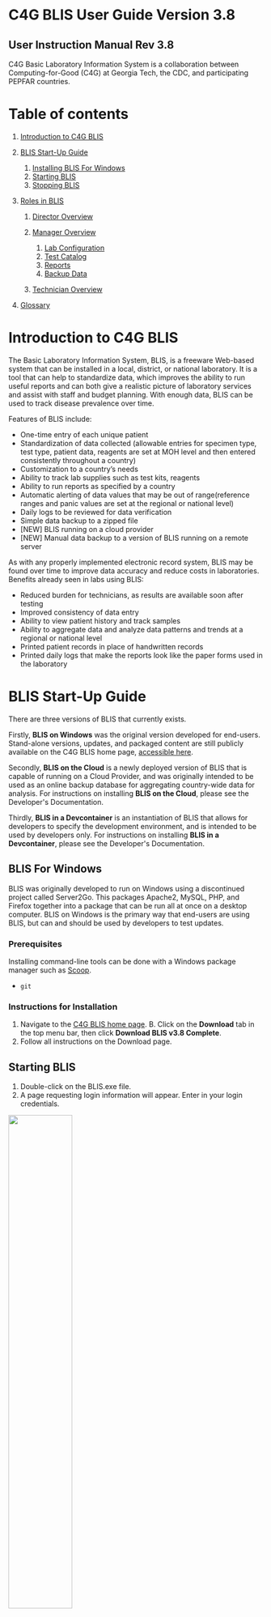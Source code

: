 # C4G BLIS User Guide Version 3.8

## User Instruction Manual Rev 3.8

C4G Basic Laboratory Information System is a collaboration between Computing-for-Good (C4G) at Georgia Tech, the CDC, and participating PEPFAR countries.

<div style="page-break-after: always;"></div>

# Table of contents
1. [Introduction to C4G BLIS](#introduction)
2. [BLIS Start-Up Guide](#startup)
    1. [Installing BLIS For Windows](#blis_windows)
    2. [Starting BLIS](#starting_blis)
    3. [Stopping BLIS](#stopping_blis)

3. [Roles in BLIS](#blis_roles)
    1. [Director Overview](#director_overview)
    2. [Manager Overview](#manager_overview)
        1. [Lab Configuration](#lab_configuration)
        2. [Test Catalog](#test_catalog)
        3. [Reports](#reports)
        4. [Backup Data](#backup_data)

    3. [Technician Overview](#technician_overview)
4. [Glossary](#glossary)

# Introduction to C4G BLIS <a name="introduction"></a>
The Basic Laboratory Information System, BLIS, is a freeware Web-based system that can be installed in a local, district, or national laboratory. It is a tool that can help to standardize data, which improves the ability to run useful reports and can both give a realistic picture of laboratory services and assist with staff and budget planning. With enough data, BLIS can be used to track disease prevalence over time.

Features of BLIS include:
- One-time entry of each unique patient
- Standardization of data collected (allowable entries for specimen type, test type, patient data, reagents are set at MOH level and then entered consistently throughout a country)
- Customization to a country’s needs
- Ability to track lab supplies such as test kits, reagents
- Ability to run reports as specified by a country
- Automatic alerting of data values that may be out of range(reference ranges and panic values are set at the regional or national level)
- Daily logs to be reviewed for data verification
- Simple data backup to a zipped file 
- [NEW] BLIS running on a cloud provider
- [NEW] Manual data backup to a version of BLIS running on a remote server

As with any properly implemented electronic record system, BLIS may be found over time to improve data accuracy and reduce costs in laboratories. Benefits already seen in labs using BLIS:
- Reduced burden for technicians, as results are available soon after testing
- Improved consistency of data entry
- Ability to view patient history and track samples
- Ability to aggregate data and analyze data patterns and trends at a regional or national level
- Printed patient records in place of handwritten records
- Printed daily logs that make the reports look like the paper forms used in the laboratory

# BLIS Start-Up Guide <a name="startup"></a>
There are three versions of BLIS that currently exists. 

Firstly, **BLIS on Windows** was the original version developed for end-users. Stand-alone versions, updates, and packaged content are still publicly available on the C4G BLIS home page, [accessible here](http://blis.cc.gatech.edu/).

Secondly, **BLIS on the Cloud** is a newly deployed version of BLIS that is capable of running on a Cloud Provider, and was originally intended to be used as an online backup database for aggregating country-wide data for analysis. For instructions on installing **BLIS on the Cloud**, please see the Developer's Documentation.

Thirdly, **BLIS in a Devcontainer** is an instantiation of BLIS that allows for developers to specify the development environment, and is intended to be used by developers only. For instructions on installing **BLIS in a Devcontainer**, please see the Developer's Documentation.

## BLIS For Windows <a name="blis_windows"></a>
BLIS was originally developed to run on Windows using a discontinued project called Server2Go. This packages Apache2, MySQL, PHP, and Firefox together into a package that can be run all at once on a desktop computer. BLIS on Windows is the primary way that end-users are using BLIS, but can and should be used by developers to test updates.

### Prerequisites
Installing command-line tools can be done with a Windows package manager such as [Scoop](https://scoop.sh/).

* `git`

### Instructions for Installation
1. Navigate to the [C4G BLIS home page](http://blis.cc.gatech.edu/). 
B. Click on the **Download** tab in the top menu bar, then click **Download BLIS v3.8 Complete**.
3. Follow all instructions on the Download page.

## Starting BLIS <a name="starting_blis"></a>

1. Double-click on the BLIS.exe file.
2. A page requesting login information will appear. Enter in your login credentials.

<img src="../images/user_guide/login.png" width="50%"/> 

## Stopping BLIS <a name="stopping_blis"></a>
1. After your session is complete, click the **Logout** button in the top right pane of the screen.
2. A popup window will appear where you can rate your experience with C4G BLIS and write any comments you may have. After entering your feedback, press the **Submit** button to fully logout. Alternatively, you may press **Skip** to logout immediately without providing any feedback. If you do not wish to logout, press **CLOSE**.

<img src="../images/user_guide/logout.png" width="50%"/> 

# Roles in BLIS <a name="blis_roles"></a>
There are three roles in BLIS. 

Firstly, **Directors** (also referenced to as country directors) are a role held by a single individual at the management level of each country. The roles of Directors are to oversee many laboratories using BLIS, summarize data trends from uploaded patient data from across the country, and work with C4G developers to provide user feedback for future versions of BLIS.

Secondly, **Managers** (also referenced as admin users) are the managerial supervisors of laboratories. The roles of Managers are to maintain the user permissions to individual labs and alter individual lab configurations as needed.

Thirdly, **Technicians** are the majority of BLIS users. The role of Technicians is to enter in and verify patient data.

# Director Overview <a name="director_overview"></a>
The director role allows a user to control some components at a country level. This is organized into tabs, as with the other interfaces. 

## Lab Configurations
In the Lab Configurations tab, the director can view lab backups that have been imported. A list of the different lab configurations is also displayed, along with links to export each of these lab configurations. This allows a director to setup a lab configuration in advance and then export it for a new lab to import to streamline the process. 

To setup a new lab configuration, click the button to add a new lab. This walks the user through four steps to setup site information, technicians, base configuation, and test types. 

<p align="center">
<img src="../images/user_guide/new_lab_configuration.png" width=50%>
</p>

It is possible to add technicians during this setup process, but note that additional technicians can be added later. During setup of the base configuration, an existing lab configuration can be selected from the dropdown menu to use as a base. During the next step, test can be imported from an existing facility by selecting it from the dropdown menu. As with the other steps, the configuation can be further customized later from the Lab Configuration tab when logged in and work as a Manager. 

Clicking on the name of a facility takes the user to the Lab Configuration view, with all the same options available in the Manager view, plus three additional menu options: General Settings, Change Manager, Delete Configuration, and Import Configuration. For information on the other menu options and how they work, please go to the [Lab Configuration](#lab-configuration-a-name"labconfiguration") section. Each of the additional options are covered here.

The General Settings option allows the director to change the name or location of a facility. Additionally, the user can populate the database with random data or clear randomly populated data. The Change Manager option is self-explanatory. This option allows the director to select a user from the dropdown menu as the new lab manager. The Delete Configuration menu option should be used with caution. This allows the director to delete an entire lab configuation. Please use this with caution! 

Another functionality available on the Lab Configuration tab is importing lab backups. Lab managers can perform backups and send the backups to the director. To import a lab backup, from the Lab Configuration tab, select Import Lab Data. Browse to find the zipped backup provided by the lab, and click the import button. You will receive a confirmation message that the backup was successful or an error message if there is something wrong with the backup. 

If the backup is encrypted, it can only be unencrypted with the correct key. If you want the lab to send you an encrypted backup, you must first download the public key and share it with the lab. To do this, click the button to download a public key. It will get saved in your downloads folder by default. Send this file to the lab that is going to perform the backup. The lab manager can use the public key to export an encrypted backup from the Backup Data tab, and then share the zipped backup folder with you, which can be imported as described above. 

## Lab Managers
Under the Lab Managers tab, the director can add, edit, or delete lab managers. Click "edit" on an existing manager to change the name, email address, phone number, or language of a manager, or to reset the managers password. Note that you must go to the User Accounts menu option in the Lab Configurations tab from the Manager view to edit/reset passwords for Technician accounts (as opposed to manager accounts). 

## Test Catalog
The test catalog tab allows the director to add country-wide specimens and tests. 

## Reports 
The reports tab allows the director to build reports for some or all of the labs that are under the country's management. The aggregate reports work much as the aggegrate reports do within the Manager view, with two additional options to select a specific test and select which facilities should be included in the report. There is also a menu option to configure some of the aggregation settings (e.g. age ranges) for the reports. 


<br>
# Manager Overview <a name="manager_overview"></a>
The manager interface allows the Manager to do the following:
1. Add, edit, and delete users
2. Change the laboratory configuration settings in the **Lab Configuration** tab in the top menu bar
3. Generate and print reports in the **Reports** tab in the top menu bar

## Lab Configuration <a name="lab_configuration"></a>
The laboratory configuration can be changed by Managers or admin users of BLIS. Here, you can change how reports are generated, what patient data is collected, as well as various other settings. In general, laboratory settings are usually initialized by the Country Director, but can be modified to suit individual labs' needs.

The menu selection for the **Lab Configuration** tab - accessible in the top menu bar - is as follows:
1. [Summary](#summary)
2. [Tests](#tests)
3. [Search](#search)
4. [Reports](#reports)
5. [Results](#results)
6. [Sites](#sites)
7. [Inventory](#inventory)
8. [Barcode Settings](#barcode_settings)
9. [Billing](#billing)
10. [User Accounts](#user_accounts)
11. [Registration Fields](#registration_fields)
12. [Doctor Registration Fields](#doctor_registration_fields)
13. [Modify Language](#modify_language)
14. [Setup Local Network](#setup_local_network)
15. [BLIS Online](#blis_online)
16. [External Interface](#external_interface)
17. [Revert to Backup](#revert_to_backup)
18. [Manage Backup Keys](#manage_backup_keys)
19. [Export Configuration](#export_configuration)

### Summary <a name="summary"></a>
The **Summary** page displays information about the laboratory. Specific information includes the Facility Name, Location, Lab Manager, available Specimen Types, available Test Types, and Technician Accounts allocated to the specific laboratory.

<img src="../images/user_guide/lab_configuration.png" width="50%"/>

### Tests <a name="tests"></a>
The **Tests** page has a drop down menu that opens up to reveal three different options: **Specimen/Test Types**, **Target TAT**, and **Results Interpretation**.

#### Specimen/Test Types
The **Specimen/Test Types** page allows you to set the specimen and test types as appropriate for your country. Click **Show** to reveal hidden panes and **Hide** to close the panes. Check the box for each specimen type collected or test done at this facility, and click **Submit** to save.

<img src="../images/user_guide/specimen_test_type.png" width="50%"/>

#### Target TAT
The **Target TAT** page displays turnaround times for tests. To enter or change turnaround time, click **Edit**. The number and unit (such as “24 hours”) change to a text field and a drop-down list. Enter the desired number and choose **Hours** or **Days**. When finished, click the **Submit** button to save changes, or **Cancel** to discard changes. These options are below the list.

<img src="../images/user_guide/target_tat.png" width="50%"/>

### Results Interpretation

The **Results Interpretation** page allows you to specify the interpretation for multiple ranges of values for each test type. To view or edit an existing test’s result, choose the test type from the drop-down list and click the **Search** button. The current interpretation appears. Edit using the text boxes.

To add a new range to the list, click the **Add Another** link and enter data in the text boxes. Click the **Submit** button to save changes, or **Cancel** to discard them.

<img src="../images/user_guide/results_interpretation.png" width="50%"/>

### Search <a name="search"></a>
The **Search** page allows you to configure what results are displayed for each patient when a search is executed. It also allows you to change how many results are displayed on each page.

<img src="../images/user_guide/search.png" width="50%"/>

### Reports <a name="reports"></a>
The **Reports** page has a drop down menu that opens up to reveal seven different options: **Infection Report**, **Test/Specimen Grouped Reports**, **Daily Report Settings**, **Enable/Disable Test Reports**, **Test Report Configuration**, **Worksheet**, and **Order Patient Fields**.

### Infection Report
The **Infection Report** page generates an aggregate report of laboratory test results for a particular period for one or all lab sections. The tests listed in the report are the ones checked to include on the **Specimen/Test Types** page. Click **Edit** to make changes to the details reported. When finished, click **Submit** button to save changes, **Preview** to view the report, or **Cancel** to discard changes.

<img src="../images/user_guide/infection_report.png" width="50%"/>

### Test/Specimen Grouped Reports
The **Test/Specimen Grouped Reports** page allows you to set the **Test Count (Grouped) Report** settings and the **Specimen Count (Grouped) Report** settings. Click **Edit** to change settings. When finished, click the **Submit** button to save changes, or **Cancel** to discard changes. 

<img src="../images/user_guide/test_specimen_grouped_reports.png" width="50%"/>

### Daily Report Settings
The **Daily Report Settings** page allows you to set the layout of the **Patient Report**, **Daily Log - Specimens**, and **Daily Log - Patients**. Use the drop-down to select the report type, then click **Search**. Check or un-check boxes to show or hide patient, specimen, and test information. If desired, you can upload a .jpg logo file to appear on the report. When finished, click the **Submit** button to save changes, or **Cancel** to discard changes. These options are below the list.

<img src="../images/user_guide/test_specimen_grouped_reports.png" width="50%"/>

### Enable/Disable Test Results
The **Enable/Disable Test Results** page allows you to enable or disable specific tests. Items on the left side are disabled; move the test items to the right side to enable them. When finished, click the **Submit** button to save changes, or **Cancel** to discard changes.

<img src="../images/user_guide/enable_disable_test_results.png" width="50%"/>

### Test Report Configuration
The **Test Report Configuration** page allows you to visualize your enabled test configurations. Use the drop-down to select the test type from the enabled test list, then click **Search**. Click **Edit** to edit the configuration of the reported test data. Check or un-check boxes to show or hide patient, specimen, and test information. When finished, click the **Submit** button to save changes, or **Cancel** to discard changes

### Worksheet
The **Worksheet** page allows you to create templates for gather patient data in the lab. In lab settings where data are not entered at the point of service, the data entry staff can enter the laboratory's patient information and ordered tests, then print the worksheet so that lab technicians can write test results and other data to be entered into BLIS. 

Select the **Lab Section** and **Test Type** and click **Search** to edit the report format. To edit a custom report, click **Edit** to the right of the report. To create a new custom worksheet, click the **Add Custom Worksheet** link at the bottom of the list.

<img src="../images/user_guide/worksheet.png" width="50%"/>

### Results <a name="results"></a>
The **Results** page allows you to edit the parameters displayed in the batch results page. Currently, the editable data is limited to Patient information.

<img src="../images/user_guide/results.png" width="50%"/>

### Sites <a name="sites"></a>
The **Sites** page allows you to add, modify, or remove specimen collection sites to the laboratory records. When first spawning a laboratory, only one site - the default site - will exist. 

Additional information about the site can be provided in the textboxes - currently, BLIS supports adding in District and Region information. To add another site, click on the **Add Another** hyperlink at the top and fill in textbox with the new site name, then click **Submit**. To go back, click **Cancel**. 

<img src="../images/user_guide/sites.png" width="50%"/>

### Inventory <a name="inventory"></a>
The **Inventory** page is a list of any existing reagents being tracked in BLIS. To add another, click the
**Add Item** link above the list and input the name, unit of measurement associated with the reagent, and any miscellaneous remarks about the reagent. After pressing **Submit**, don't forget to add the item's stock. On the **Current Inventory** page, you can **Log Stock Usage**, **Add Stock**, or **Edit Details**.

<img src="../images/user_guide/inventory.png" width="50%"/>

### Barcode Settings <a name="barcode_settings"></a>
The **Barcode Settings** page allows you to configure the settings for barcode formats. Click on the **Page Help** for more details. After changing the settings, click **Submit** to save your edits.

<img src="../images/user_guide/barcode_settings.png" width="50%"/>

### User Accounts <a name="user_accounts"></a>

### Registration Fields <a name="registration_fields"></a>

### Doctor Registration Fields <a name="doctor_registration_fields"></a>

### Modify Language <a name="modify_language"></a>

### Setup Local Network <a name="modify_language"></a>

### BLIS Online <a name="blis_online"></a>
The **BLIS Online** page allows you to enter an IP address of a **BLIS on the Cloud** server. For more details about **BLIS on the Cloud** and how to create your own instantiation, please read the Developer's Documentation.

Please enter the IP address into the text box and click **Submit**. A message stating "BLIS Cloud hostname updated successfully!" will pop up if submitted correctly. 

<img src="../images/user_guide/blis_online.png" width="50%"/>

### External Interface <a name="external_interface"></a>

### Revert to Backup <a name="revert_to_backup"></a>

### Manage Backup Keys <a name="manage_backup_keys"></a>
The **Manage Backup Keys** page allows you to create, manage, or delete key pairs in order to encrypt laboratory backup data. Encrypting laboratory backup data with a unique key-pair ensures that only the personnel with the correct private key will be able to successfully decrypt the encrypted data with the correlated public key.

The home screen of the **Manage Backup Keys** page displays the list of currently active public keys. In the example image below, only one public key is available for use, with a key alias of "my_pubkey".

<img src="../images/user_guide/manage_backup_keys.png" width="50%"/>

#### Disable Encrypted Backups
Toggle this button to disable or enable encrypted backups. It is recommended to enable encrypted backups to protect private patient information.

#### Download Public Key
This button opens a popup window prompting the user to download a public key. This key should be saved onto the computer.

<img src="../images/user_guide/download_public_key.png" width="50%"/>

#### Add Key Alias
To add a new public key, click **Add Key Alias**. Fill free to enter in any key alias names here. We recommend entering in some identifying information that describes the origin of the public key. For example, if the public key was provided by the country director, the key alias name could be "country_director_pubkey".

To upload the public key, click **Browse** and use the File Upload navigational controls to select the desired public key (ending in a .blis file extension). After selecting the correct public key, click **Add** to add the public key to the list of currently active public keys, or **Cancel** to discard changes.

<img src="../images/user_guide/add_key_alias.png" width="50%"/>

### Export Configuration <a name="export_configuration"></a>
The **Export Configuration** page allows you to export all configuration settings to Microsoft Word. Clicking this link opens a new browser tab with a preview showing all preset and custom fields as well as report settings. The preview has three buttons at the top: Print, Export as Word document, and Close.
Click the **Print** button to open the print dialog box; **Export as Word document** to create a file named **blisreport_[date of report].doc**, which you may open or save, or **Close** to close this browser tab.

<img src="../images/user_guide/export_configuration.png" width="50%"/>

## Test Catalog <a name="test_catalog"></a>
The **Test Catalog** page allows the Manager to add or edit specimen or test types used in their laboratory.

<img src="../images/user_guide/test_catalog.png" width="50%"/>

### Specimen Type
The **Specimen Type** page allows for adding or editing specimen types used in the laboratory.

<img src="../images/user_guide/test_catalog_specimen.png" width="50%"/>

Click **Add** New to enter a new specimen type. Required fields are **Name**, which is a text box for entering the name of the specimen, and **Compatible Tests**, which allows you to check the tests that can be performed using that specimen. **Ctrl-F** opens the Find function to search for a test. You may enter a **Description** of the specimen type, which is optional.

To edit the information about a specimen type, find the one you wish to edit on the list
and then click the **Edit** link in the far-right column.

Click **Submit** button to save changes, **Cancel** to discard.

<img src="../images/user_guide/test_catalog_specimen_edit.png" width="50%"/>

### Test Type
The **Test Type** page allows for adding or editing test types used in the laboratory. It is controlled the same way as Specimen Types.

<img src="../images/user_guide/test_catalog_test.png" width="50%"/>

Click **Add New** to enter a new test type. Required fields are Name, which is a text box; **Lab Section**, a drop-down list that includes an option to add a new section; **Measures**, which are editable; and **Compatible Specimens**, which allows you to check one or more specimens that can be used for this test.

Optional fields include **Description** (text box), **Clinical Data**, **Panel Test** (a check-box, checked for Yes), **Hide Patient’s Name** (drop-down Yes/No), **Prevalence Threshold** (text box), and **Target TAT** (text box).

To edit the information about a test type, find the one you wish to edit on the list and then click the **Edit** link in the far-right column.

Click **Submit** button to save changes, or **Cancel** to discard.

<img src="../images/user_guide/test_catalog_test_edit.png" width="50%"/>


## Reports <a name="reports"></a>
The **Reports** page can be accessed by either the Technician or Manager. 

<img src="../images/user_guide/reports.png" width="50%"/>

### Daily Reports
The **Daily Reports** should be generated each day for both the Patient Report and also Daily Log.

#### Patient Report
The **Patient Reports** page generates reports for each searchable patient. 

Search for the patient by Patient Name, Patient Number, or Patient ID and Lab Section to which the patients' specimen are registered against. Click the **Search** button to start search. Select the patient you want from the list if more than one patient matches your search criteria. Click **View Report** to see all data for that patient, or **Select Tests** to see tests ordered and the results for that patient.

You can edit the report to show activity within a date range, include pending tests for which results are not available, set printing information, or export to Word using the controls at the top of the page.

<img src="../images/user_guide/patient_report.png" width="100%"/>

#### Daily Log
The **Daily Log** creats a report of the day's activity.

Set the date range to reflect the log to print. You can run a report of the day’s activity by patients seen (by clicking **Patient Records**), or by tests run (by clicking **Test Records**). If you choose Test Records, You can choose to run a log for one lab section or for one type of test. The default settings are test records, all sections, and all tests. The report opens in a new browser tab and has **Print** and **Export** controls at the top of the page.

Also patient barcodes for each patient with the number of specimens they have handed over can also be printed over a given a range of time by selecting the **Patient Barcode** option.

<img src="../images/user_guide/daily_log.png" width="50%"/>

### Aggregate Reports
Aggregate Reports generates reports for specific data selected by the user.

#### Prevalence Rate

#### Counts

#### Turnaround Time



## Backup Data <a name="backup_data"></a>
The **Backup Data** feature was created for two reasons - to revert to a previously backed-up copy in cases of system failure, but also to create a backup file of the current laboratory patient data for uploading to a **BLIS on Cloud** version. 

For example, one intended use of the second scenario would be to upload the current laboratory data to the director's instantiation of BLIS. A conglomeration of multiple labs' data would permit the director to visualize larger trends in the healthcare data across several laboratories. This would aid the director in understanding the needs of individual labs, and permit them to mobilize aid catered to the specific needs of each laboratories.

The below image is the default view of the **Backup Data** page.

<img src="../images/user_guide/backup_data.png" width="50%"/>

### Backup Data with Pre-Existing Key
If a public key has already been registered to the personnel account through the **Lab Configuration** > **Manage Backup Keys** functionality, then the key should appear in the drop-down menu. In the image below, *my_pubkey* is a pre-existing public key that had been previously registered. Please select the key from the drop-down menu.

<img src="../images/user_guide/backup_data_preexisting_key.png" width="50%"/>

### Backup Data without Pre-Existing Key
If the desired public key has not already been registered to the account, then please select *New Key...* from the drop-down menu. Two new boxes should appear. Give the key a name (recommend either the lab name or lab ID), and click on the **Browse** button. Find the public key that was previously downloaded onto your computer and select it to upload.

<img src="../images/user_guide/backup_data_no_preexisting_key.png" width="50%"/>

After selecting the public key of choice, please choose the desired backup (General or Anonymized) and then click **Backup** to trigger the data backup. A new page should pop up, confirming that the backup was successful. Please click the **Download Zip** hyperlink to download the zipped file to your Desktop. 

Additionally, if a Backup IP Address was previously set in **Lab Configuration** > **BLIS Online** page, a copy of the backup will be sent to the BLIS version hosted on the specified IP Address.

<img src="../images/user_guide/download_successful.png" width="50%"/>

## Technician Overview <a name="technician_overview"></a>
The technician interface allows the Technician to do the following:
1. Register new patients and look up existing patients
2. Add results for a patient based on the specimens provided
3. Manage existing reagents currently being tracked in BLIS

### Registration
The **Registration** page allows the Technician to register new patients or lookup existing patients based on name, patient ID or number.

### Add New Patient
Click on the hyperlink to *Add New Patient >>* illustrated in the red circle in the image below.

<img src="../images/user_guide/add_new_patient.png" width="50%"/>



<img src="../images/user_guide/add_new_patient_2.png" width="50%"/>

